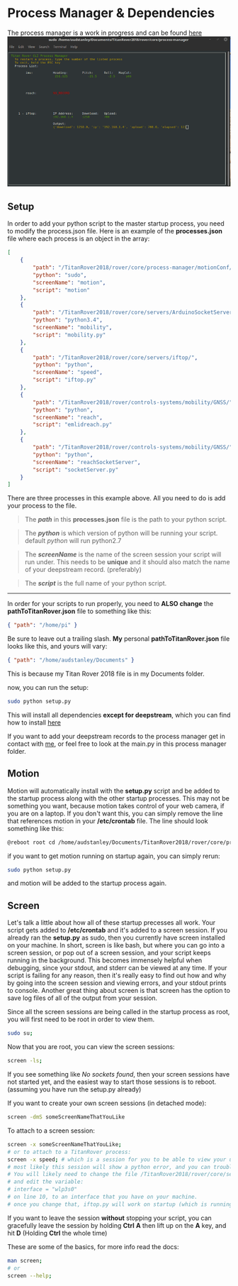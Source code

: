 # Process Manager & Dependencies

The process manager is a work in progress
and can be found [here](https://github.com/CSUFTitanRover/TitanRover2018/tree/master/rover/core/process-manager)
![Process Manager](https://github.com/CSUFTitanRover/TitanRover2018/blob/master/rover/core/process-manager/gif/TitanRoverProcessManager.gif?raw=true)




## Setup

In order to add your python script to the master startup process, you need to modify the process.json file.
Here is an example of the **processes.json** file where each process is an object in the array:

```json
[
    {
        "path": "/TitanRover2018/rover/core/process-manager/motionConf/",
        "python": "sudo",
        "screenName": "motion",
        "script": "motion"
    },
    {
        "path": "/TitanRover2018/rover/core/servers/ArduinoSocketServer/",
        "python": "python3.4",
        "screenName": "mobility",
        "script": "mobility.py"
    },
    {
        "path": "/TitanRover2018/rover/core/servers/iftop/",
        "python": "python",
        "screenName": "speed",
        "script": "iftop.py"
    },
    {
        "path": "/TitanRover2018/rover/controls-systems/mobility/GNSS/",
        "python": "python",
        "screenName": "reach",
        "script": "emlidreach.py"
    },
    {
        "path": "/TitanRover2018/rover/controls-systems/mobility/GNSS/",
        "python": "python",
        "screenName": "reachSocketServer",
        "script": "socketServer.py"
    }
]
```
There are three processes in this example above. All you need to do is add your process to the file.

> The ***path*** in this **processes.json** file is the path to your python script.

> The ***python*** is which version of python will be running your script.  default *python* will run python2.7

> The ***screenName*** is the name of the screen session your script will run under.  This needs to be **unique** and it should also match the name of your deepstream record. (preferably)

> The ***script*** is the full name of your python script.

-----

In order for your scripts to run properly, you need to **ALSO change** the **pathToTitanRover.json** file to something like this:

```json
{ "path": "/home/pi" }
```

Be sure to leave out a trailing slash.  **My** personal **pathToTitanRover.json** file looks like this, and yours will vary:

```json
{ "path": "/home/audstanley/Documents" }
```
This is because my Titan Rover 2018 file is in my Documents folder.

now, you can run the setup:

```sh
sudo python setup.py
```

This will install all dependencies **except for deepstream**, which you can find how to install [here](https://github.com/CSUFTitanRover/TitanRover2018/tree/master/rover/core/servers/Deepstream/ds-server#universal-method-to-install-and-run-deepstream)

If you want to add your deepstream records to the process manager get in contact with [me](https://titanrover.slack.com/messages/audstanley/), 
or feel free to look at the main.py in this process manager folder.


## Motion
Motion will automatically install with the **setup.py** script and be added to the startup process along
with the other startup processes.  This may not be something you want, because motion takes control of 
your web camera, if you are on a laptop.  If you don't want this, you can simply remove the line that references motion in your **/etc/crontab** file. The line should look something like this:

```sh
@reboot root cd /home/audstanley/Documents/TitanRover2018/rover/core/process-manager/motionConf/ && screen -dmLS motion && screen -S motion -X stuff "sudo motion \015";
``` 

if you want to get motion running on startup again, you can simply rerun:

```sh
sudo python setup.py
```
and motion will be added to the startup process again.

## Screen
Let's talk a little about how all of these startup precesses all work.  Your script gets added to **/etc/crontab** and
it's added to a screen session.  If you already ran the **setup.py** as sudo, then you currently
have screen installed on your machine.  In short, screen is like bash, but where you can go into
a screen session, or pop out of a screen session, and your script keeps running in the background.
This becomes immensely helpful when debugging, since your stdout, and stderr can be viewed at any time.
If your script is failing for any reason, then it's really easy to find out how and why by going into the 
screen session and viewing errors, and your stdout prints to console. Another great thing about screen is that screen has the option to save log files of all of the output from your session.

Since all the screen sessions are being called in the startup process as root, you will first need to
be root in order to view them. 

```sh
sudo su;
```

Now that you are root, you can view the screen sessions:

```sh
screen -ls;
```

If you see something like *No sockets found*, then your screen sessions have not started yet, and the easiest way to
start those sessions is to reboot. (assuming you have run the setup.py already)

If you want to create your own screen sessions (in detached mode):

```sh
screen -dmS someScreenNameThatYouLike
```

To attach to a screen session:

```sh
screen -x someScreenNameThatYouLike;
# or to attach to a TitanRover process:
screen -x speed; # which is a session for you to be able to view your upload download speed
# most likely this session will show a python error, and you can trouble shoot how to fis this error.
# You will likely need to change the file /TitanRover2018/rover/core/servers/iftop/iftop.py
# and edit the variable:
# interface = "wlp3s0"
# on line 10, to an interface that you have on your machine.
# once you change that, iftop.py will work on startup (which is running in the screen session "speed")
```





If you want to leave the session **without** stopping your script, you can gracefully leave the session
by holding **Ctrl** **A** then lift up on the **A** key, and hit **D** (Holding **Ctrl** the whole time)

These are some of the basics, for more info read the docs:

```sh
man screen;
# or
screen --help;
```
